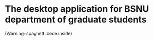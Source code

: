 # The desktop  application for BSNU department of graduate students

(Warning: spaghetti code inside)